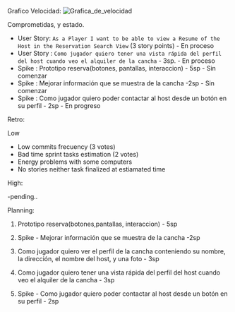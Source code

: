 ﻿Grafico Velocidad:
![Grafica_de_velocidad](VelocityReport.jpg?raw=true)

Comprometidas, y estado.    

- User Story: `As a Player I want to be able to view a Resume of the Host in the Reservation Search View` (3 story points) - En proceso
- User Story : `Como jugador quiero tener una vista rápida del perfil del host cuando veo el alquiler de la cancha` - 3sp. - En proceso
- Spike : Prototipo reserva(botones, pantallas, interaccion) - 5sp - Sin comenzar
- Spike : Mejorar información que se muestra de la cancha -2sp - Sin comenzar
- Spike : Como jugador quiero poder contactar al host desde un botón en su perfil - 2sp - En progreso

Retro:

Low
- Low commits frecuency (3 votes)
- Bad time sprint tasks estimation (2 votes)
- Energy problems with some computers  
- No stories neither task finalized at estiamated time
 
 High:

 -pending..

Planning:

1. Prototipo reserva(botones,pantallas, interaccion) - 5sp

2. Spike - Mejorar información que se muestra de la cancha -2sp

3. Como jugador quiero ver el perfil de la cancha conteniendo su nombre, la dirección, el nombre del host, y una foto - 3sp

4. Como jugador quiero tener una vista rápida del perfil del host cuando veo el alquiler de la cancha - 3sp

5. Spike - Como jugador quiero poder contactar al host desde un botón en su perfil  - 2sp

